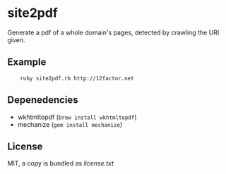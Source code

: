 # site2pdf

Generate a pdf of a whole domain's pages, detected by crawling the URI given.

## Example

        ruby site2pdf.rb http://12factor.net

## Depenedencies

- wkhtmltopdf (`brew install wkhtmltopdf`)
- mechanize (`gem install mechanize`)

## License

MIT, a copy is bundled as *license.txt*

